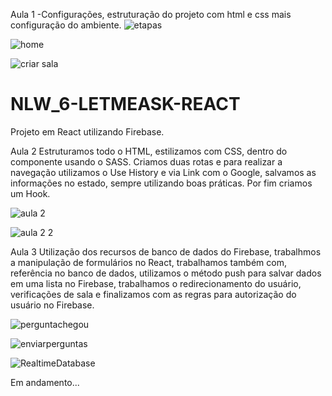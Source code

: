 Aula 1 -Configurações, estruturação do projeto com html e css mais configuração do ambiente.
![etapas](https://user-images.githubusercontent.com/62730168/123139996-2f78e100-d42d-11eb-995d-f8bd6c71a92c.png)

![home](https://user-images.githubusercontent.com/62730168/122970880-c7f75e80-d364-11eb-9f52-bbb483636ddd.png)

![criar sala](https://user-images.githubusercontent.com/62730168/122970890-ca59b880-d364-11eb-99ce-1ba273e8245f.png)

# NLW_6-LETMEASK-REACT
Projeto em React utilizando Firebase.

Aula 2 
Estruturamos todo o HTML, estilizamos com CSS, dentro do componente usando o SASS.
Criamos duas rotas e para realizar a navegação utilizamos o Use History e via Link com o Google, salvamos as informações no estado, sempre utilizando boas práticas.
Por fim criamos um Hook.

![aula 2](https://user-images.githubusercontent.com/62730168/122970906-cf1e6c80-d364-11eb-9ec8-4ea6a05a06bb.png)

![aula 2 2](https://user-images.githubusercontent.com/62730168/122970912-d04f9980-d364-11eb-9ead-52c669787c06.png)

Aula 3
Utilização dos recursos de banco de dados do Firebase, trabalhmos a manipulação de formulários no React, trabalhamos também com,
referência no banco de dados, utilizamos o método push para salvar dados em uma lista no Firebase, trabalhamos o redirecionamento do usuário, verificações de sala e finalizamos com as regras para autorização do usuário no Firebase.

![perguntachegou](https://user-images.githubusercontent.com/62730168/123139779-f3458080-d42c-11eb-8319-17f8dbc4566b.png)

![enviarperguntas](https://user-images.githubusercontent.com/62730168/123139803-f93b6180-d42c-11eb-838d-cadaa230c6ce.png)

![RealtimeDatabase](https://user-images.githubusercontent.com/62730168/123139812-fb052500-d42c-11eb-9f43-7db603adb24a.png)



Em andamento...
